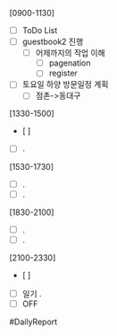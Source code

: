 [0900-1130]
- [ ] ToDo List 
- [ ] guestbook2 진행 
	- [ ] 어제까지의 작업 이해 
		- [ ] pagenation 
		- [ ] register
- [ ] 토요일 하양 방문일정 계획 
	- [ ] 점촌->동대구 

[1330-1500]
- [ ] 
- [ ] .


[1530-1730]
- [ ] .
- [ ] .

[1830-2100]
- [ ] .
- [ ] .

[2100-2330]
- [ ] 
- [ ] 일기
	.
- [ ] OFF

#DailyReport 